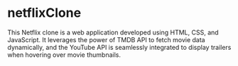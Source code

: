 # netflixClone
This Netflix clone is a web application developed using HTML, CSS, and JavaScript. It leverages the power of TMDB API to fetch movie data dynamically, and the YouTube API is seamlessly integrated to display trailers when hovering over movie thumbnails.
